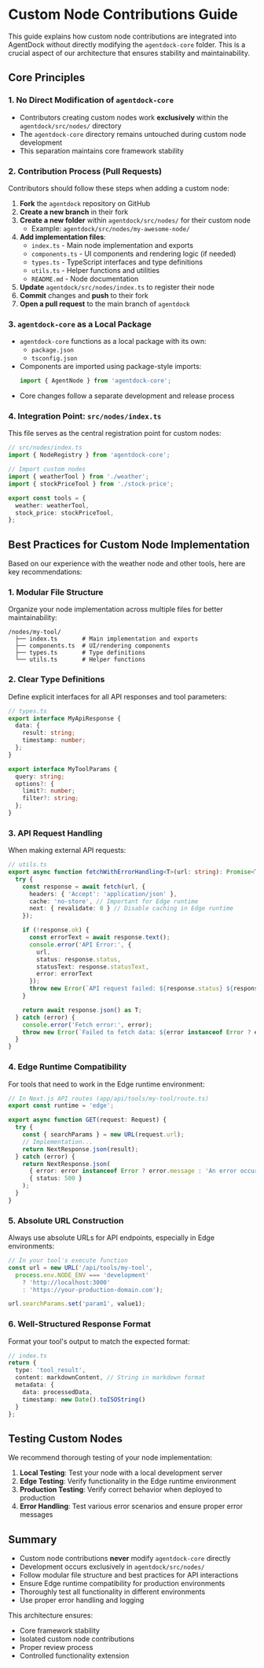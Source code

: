 # Custom Node Contributions Guide

This guide explains how custom node contributions are integrated into AgentDock without directly modifying the `agentdock-core` folder. This is a crucial aspect of our architecture that ensures stability and maintainability.

## Core Principles

### 1. No Direct Modification of `agentdock-core`

- Contributors creating custom nodes work **exclusively** within the `agentdock/src/nodes/` directory
- The `agentdock-core` directory remains untouched during custom node development
- This separation maintains core framework stability

### 2. Contribution Process (Pull Requests)

Contributors should follow these steps when adding a custom node:

1. **Fork** the `agentdock` repository on GitHub
2. **Create a new branch** in their fork
3. **Create a new folder** within `agentdock/src/nodes/` for their custom node
   - Example: `agentdock/src/nodes/my-awesome-node/`
4. **Add implementation files**:
   - `index.ts` - Main node implementation and exports
   - `components.ts` - UI components and rendering logic (if needed)
   - `types.ts` - TypeScript interfaces and type definitions
   - `utils.ts` - Helper functions and utilities
   - `README.md` - Node documentation
5. **Update** `agentdock/src/nodes/index.ts` to register their node
6. **Commit** changes and **push** to their fork
7. **Open a pull request** to the main branch of `agentdock`

### 3. `agentdock-core` as a Local Package

- `agentdock-core` functions as a local package with its own:
  - `package.json`
  - `tsconfig.json`
- Components are imported using package-style imports:
  ```typescript
  import { AgentNode } from 'agentdock-core';
  ```
- Core changes follow a separate development and release process

### 4. Integration Point: `src/nodes/index.ts`

This file serves as the central registration point for custom nodes:

```typescript
// src/nodes/index.ts
import { NodeRegistry } from 'agentdock-core';

// Import custom nodes
import { weatherTool } from './weather';
import { stockPriceTool } from './stock-price';

export const tools = {
  weather: weatherTool,
  stock_price: stockPriceTool,
};
```

## Best Practices for Custom Node Implementation

Based on our experience with the weather node and other tools, here are key recommendations:

### 1. Modular File Structure

Organize your node implementation across multiple files for better maintainability:

```
/nodes/my-tool/
  ├── index.ts       # Main implementation and exports
  ├── components.ts  # UI/rendering components
  ├── types.ts       # Type definitions
  └── utils.ts       # Helper functions
```

### 2. Clear Type Definitions

Define explicit interfaces for all API responses and tool parameters:

```typescript
// types.ts
export interface MyApiResponse {
  data: {
    result: string;
    timestamp: number;
  };
}

export interface MyToolParams {
  query: string;
  options?: {
    limit?: number;
    filter?: string;
  };
}
```

### 3. API Request Handling

When making external API requests:

```typescript
// utils.ts
export async function fetchWithErrorHandling<T>(url: string): Promise<T> {
  try {
    const response = await fetch(url, {
      headers: { 'Accept': 'application/json' },
      cache: 'no-store', // Important for Edge runtime
      next: { revalidate: 0 } // Disable caching in Edge runtime
    });

    if (!response.ok) {
      const errorText = await response.text();
      console.error('API Error:', {
        url,
        status: response.status,
        statusText: response.statusText,
        error: errorText
      });
      throw new Error(`API request failed: ${response.status} ${response.statusText}`);
    }

    return await response.json() as T;
  } catch (error) {
    console.error('Fetch error:', error);
    throw new Error(`Failed to fetch data: ${error instanceof Error ? error.message : 'Unknown error'}`);
  }
}
```

### 4. Edge Runtime Compatibility

For tools that need to work in the Edge runtime environment:

```typescript
// In Next.js API routes (app/api/tools/my-tool/route.ts)
export const runtime = 'edge';

export async function GET(request: Request) {
  try {
    const { searchParams } = new URL(request.url);
    // Implementation...
    return NextResponse.json(result);
  } catch (error) {
    return NextResponse.json(
      { error: error instanceof Error ? error.message : 'An error occurred' },
      { status: 500 }
    );
  }
}
```

### 5. Absolute URL Construction

Always use absolute URLs for API endpoints, especially in Edge environments:

```typescript
// In your tool's execute function
const url = new URL('/api/tools/my-tool', 
  process.env.NODE_ENV === 'development'
    ? 'http://localhost:3000'
    : 'https://your-production-domain.com');

url.searchParams.set('param1', value1);
```

### 6. Well-Structured Response Format

Format your tool's output to match the expected format:

```typescript
// index.ts
return {
  type: 'tool_result',
  content: markdownContent, // String in markdown format
  metadata: {
    data: processedData,
    timestamp: new Date().toISOString()
  }
};
```

## Testing Custom Nodes

We recommend thorough testing of your node implementation:

1. **Local Testing**: Test your node with a local development server
2. **Edge Testing**: Verify functionality in the Edge runtime environment
3. **Production Testing**: Verify correct behavior when deployed to production
4. **Error Handling**: Test various error scenarios and ensure proper error messages

## Summary

- Custom node contributions **never** modify `agentdock-core` directly
- Development occurs exclusively in `agentdock/src/nodes/`
- Follow modular file structure and best practices for API interactions
- Ensure Edge runtime compatibility for production environments
- Thoroughly test all functionality in different environments
- Use proper error handling and logging

This architecture ensures:
- Core framework stability
- Isolated custom node contributions
- Proper review process
- Controlled functionality extension 